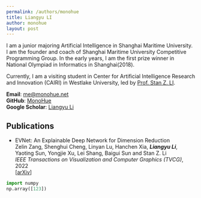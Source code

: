 ```yaml
---
permalink: /authors/monohue
title: Liangyu LI
author: monohue
layout: post
---
```


I am a junior majoring Artificial Intelligence in Shanghai Maritime University. I am the founder and coach of Shanghai Maritime University Competitive Programming Group. In the early years, I am the first prize winner in National Olympiad in Informatics in Shanghai(2018).

<!-- more -->

Currently, I am a visiting student in Center for Artificial Intelligence Research and Innovation (CAIRI) in Westlake University, led by [Prof. Stan Z. LI](https://en.westlake.edu.cn/faculty/stan-zq-li.html).

**Email**: [me@monohue.net](mailto:me@monohue.net)  
**GitHub**: [MonoHue](https://github.com/MonoHue)  
**Google Scholar**: [Liangyu Li](https://scholar.google.com/citations?user=AcMka74AAAAJ)

## Publications

[//]: # (style - IEEE proceedings)

- EVNet: An Explainable Deep Network for Dimension Reduction  
Zelin Zang, Shenghui Cheng, Linyan Lu, Hanchen Xia, ***Liangyu Li***, Yaoting Sun, Yongjie Xu, Lei Shang, Baigui Sun and Stan Z. Li  
_IEEE Transactions on Visualization and Computer Graphics (TVCG)_, 2022  
[[arXiv](https://arxiv.org/abs/2211.15478)]

```python
import numpy
np.array([123])
```